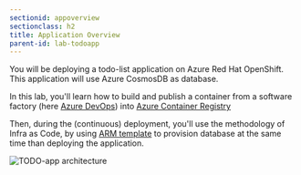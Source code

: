 ```yaml
---
sectionid: appoverview
sectionclass: h2
title: Application Overview
parent-id: lab-todoapp
---
```


You will be deploying a todo-list application on Azure Red Hat OpenShift. This application will use Azure CosmosDB as database.

In this lab, you'll learn how to build and publish a container from a software factory (here [Azure DevOps](https://azure.microsoft.com/en-s/services/devops/)) into [Azure Container Registry](https://azure.microsoft.com/en-us/services/container-registry/)

Then, during the (continuous) deployment, you'll use the methodology of Infra as Code, by using [ARM template](https://docs.microsoft.com/en-us/azure/azure-resource-manager/templates/overview) to provision database at the same time than deploying the application.

![TODO-app architecture](media/lab1/archi.png)
